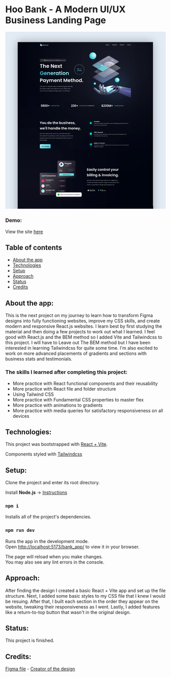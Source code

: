 # Hoo Bank - A Modern UI/UX Business Landing Page
![site image](https://github.com/briansegs/portfolio-03/blob/main/assets/projects/project3.png)

### Demo:
View the site [here](https://briansegs.github.io/bank_app/)

## Table of contents
- [About the app](#about-the-app)
- [Technologies](#technologies)
- [Setup](#setup)
- [Approach](#approach)
- [Status](#status)
- [Credits](#credits)

## About the app:
This is the next project on my journey to learn how to transform Figma designs into fully functioning websites, improve my CSS skills, and create modern and responsive React.js websites. I learn best by first studying the material and then doing a few projects to work out what I learned. I feel good with React.js and the BEM method so I added Vite and Tailwindcss to this project. I will have to Leave out The BEM method but I have been interested in learning Tailwindcss for quite some time. I'm also excited to work on more advanced placements of gradients and sections with business stats and testimonials. 

### The skills I learned after completing this project:
- More practice with React functional components and their reusability
- More practice with React file and folder structure
- Using Tailwind CSS
- More practice with Fundamental CSS properties to master flex
- More practice with animations to gradients
- More practice with media queries for satisfactory responsiveness on all devices
  
## Technologies:
This project was bootstrapped with [React + Vite](https://vitejs.dev/).

Components styled with [Tailwindcss](https://tailwindcss.com/)

## Setup:
Clone the project and enter its root directory.

Install **Node.js** -> [Instructions](https://nodejs.org/en/learn/getting-started/how-to-install-nodejs)

### `npm i`
Installs all of the project's dependencies.

### `npm run dev`
Runs the app in the development mode.\
Open [http://localhost:5173/bank_app/](http://localhost:5173/bank_app/) to view it in your browser.

The page will reload when you make changes.\
You may also see any lint errors in the console.

## Approach:
After finding the design I created a basic React + Vite app and set up the file structure. Next, I added some basic styles to my CSS file that I knew I would be resuing. After that, I built each section in the order they appear on the website, tweaking their responsiveness as I went. Lastly, I added features like a return-to-top button that wasn't in the original design. 

## Status:
This project is finished.

## Credits:
[Figma file](https://www.figma.com/design/bUGIPys15E78w9bs1l4tgS/HooBank?node-id=310-485&node-type=canvas&t=p2MaYql7Ssh5R6RZ-0) - 
[Creator of the design](https://dribbble.com/OWWStudio) 
